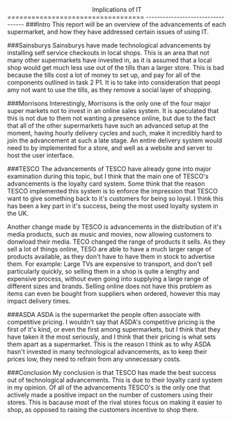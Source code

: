 <center>Implications of IT</center>
==================================
----------------------------------
###Intro
This report will be an overview of the advancements of each supermarket, and how they have addressed certain issues of using IT.

###Sainsburys
Sainsburys have made technological advancements by installing self service checkouts in local shops. This is an area that not many other supermarkets have invested in, as it is assumed that a local shop would get much less use out of the tills than a larger store. This is bad because the tills cost a lot of money to set up, and pay for all of the components outlined in task 2 P1. It is to take into consideration that peopl amy not want to use the tills, as they remove a social layer of shopping.

###Morrisons
Interestingly, Morrisons is the only one of the four major super markets not to invest in an online sales system. It is speculated that this is not due to them not wanting a presence online, but due to the fact that all of the other supermarkets have such an advanced setup at the moment, having hourly delivery cycles and such, make it incredibly hard to join the advancement at such a late stage. An entire delivery system would need to by implemented for a store, and well as a website and server to host the user interface.

###TESCO
The advancements of TESCO have already gone into major examination during this topic, but I think that the main one of TESCO's advancements is the loyalty card system. Some think that the reason TESCO implemented this system is to enforce the impression that TESCO want to give something back to it's customers for being so loyal. I think this has been a key part in it's success, being the most used loyalty system in the UK. 

Another change made by TESCO is advancements in the distribution of it's media products, such as music and movies, now allowing customers to donwload their media. TECO changed the range of products it sells. As they sell a lot of things online, TESO are able to have a much larger range of products available, as they don't have to have them in stock to advertise them. For example: Large TVs are expensive to transport, and don't sell particularly quickly, so selling them in a shop is quite a lengthy and expensive process, without even going into supplying a large range of different sizes and brands. Selling online does not have this problem as items can even be bought from suppliers when ordered, however this may impact delivery times.

###ASDA
ASDA is the supermarket the people often associate with competitive pricing. I wouldn't say that ASDA's competitive pricing is the first of it's kind, or even the first among supermarkets, but I think that they have taken it the most seriously, and I think that their pricing is what sets them apart as a supermarket. This is the reason I think as to why ASDA hasn't invested in many technological advancements, as to keep their prices low, they need to refrain from any unnecessary costs.

###Conclusion
My conclusion is that TESCO has made the best success out of technological advancements. This is due to their loyalty card system in my opinion. Of all of the advancements TESCO's is the only one that actively made a positive impact on the number of customers using their stores. This is bacause most of the rival stores focus on making it easier to shop, as opposed to raising the customers incentive to shop there.